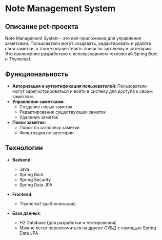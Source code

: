 # Note Management System

## Описание pet-проекта

Note Management System - это веб-приложение,для управления заметками. Пользователи могут создавать, редактировать и удалять свои заметки, а также осуществлять поиск по заголовку и категории. Это приложение разработано с использованием технологий Spring Boot и Thymeleaf.

## Функциональность

- **Авторизация и аутентификация пользователей**: Пользователи могут зарегистрироваться и войти в систему для доступа к своим заметкам.
- **Управление заметками**:
    - Создание новых заметок
    - Редактирование существующих заметок
    - Удаление заметок
- **Поиск заметок**:
    - Поиск по заголовку заметки
    - Фильтрация по категории

## Технологии

- **Backend**:
    - Java
    - Spring Boot
    - Spring Security
    - Spring Data JPA

- **Frontend**:
    - Thymeleaf (шаблонизация)

- **База данных**:
    - H2 Database (для разработки и тестирования)
    - Можно легко переключиться на другие СУБД с помощью Spring Data JPA.